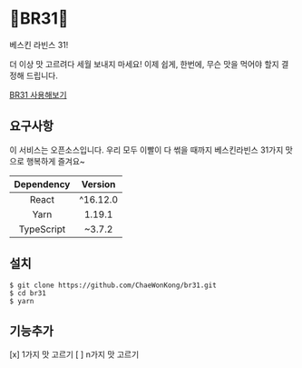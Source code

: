 # 🍦BR31🍨
베스킨 라빈스 31!

더 이상 맛 고르려다 세월 보내지 마세요!
이제 쉽게, 한번에, 무슨 맛을 먹어야 할지 결정해 드립니다.

[BR31 사용해보기](https://br31.netlify.com)

## 요구사항
이 서비스는 오픈소스입니다. 우리 모두 이빨이 다 썪을 때까지 베스킨라빈스 31가지 맛으로 행복하게 즐겨요~

| Dependency | Version  |
| :--------: | :------: |
|   React    | ^16.12.0 |
|    Yarn    |  1.19.1  |
| TypeScript |  ~3.7.2  |

## 설치
```shell
$ git clone https://github.com/ChaeWonKong/br31.git
$ cd br31
$ yarn
```

## 기능추가
[x] 1가지 맛 고르기
[ ] n가지 맛 고르기

